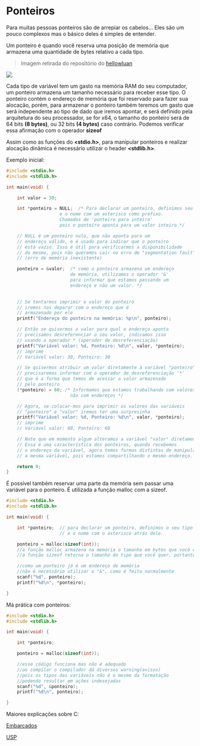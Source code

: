 # Ponteiros
Para muitas pessoas ponteiros são de arrepiar os cabelos... Eles são um pouco complexos mas o básico deles é simples de entender.

Um ponteiro é quando você reserva uma posição de memória que armazena uma quantidade de bytes relativo a cada tipo.

>Imagem retirada do repositório do <a href="github.com/hellowluan/">hellowluan</a>

<img src="../images/TiposPrimitivos.png">

Cada tipo de variável tem um gasto na memória RAM do seu computador, um ponteiro armazena um tamanho necessário para receber esse tipo. O ponteiro contém o endereço de memória que foi reservado para fazer sua alocação, porém, para armazenar o ponteiro também teremos um gasto que será independente ao tipo de dado que iremos apontar, e será definido pela arquitetura do seu processador, se for x64, o tamanho do ponteiro será de 64 bits **(8 bytes)**, ou 32 bits **(4 bytes)** caso contrário. Podemos verificar essa afirmação com o operador **sizeof**

Assim como as funções do **<stdio.h>**, para manipular ponteiros e realizar alocação dinâmica é necessário utilizar o header **<stdlib.h>**.

Exemplo inicial:

```c
#include <stdio.h>
#include <stdlib.h>

int main(void) {

    int valor = 30;

    int *ponteiro = NULL;  /* Para declarar um ponteiro, definimos seu tipo
                    e o nome com um asterisco como prefixo.
                    Chamados de 'ponteiro para inteiro'
                    pois o ponteiro aponta para um valor inteiro */

    // NULL é um ponteiro nulo, que não aponta para um
    // endereço válido, e é usado para indicar que o ponteiro
    // está vazio. Isso é útil para verificarmos a disponibilidade
    // do mesmo, pois não queremos cair no erro de "segmentation fault"
    // (erro de memória inexistente)

    ponteiro = &valor;  /* como o ponteiro armazena um endereço
                        de memória, utilizamos o operador '&'
                        para informar que estamos passando um
                        endereço e não um valor. */

    
    // Se tentarmos imprimir o valor do ponteiro
    // iremos nos deparar com o endereço que é
    // armazenado por ele
    printf("Endereço do ponteiro na memória: %p\n", ponteiro);

    // Então se quisermos o valor para qual o endereço aponta
    // precisamos desreferenciar o seu valor, indicamos isso
    // usando o operador * (operador de desreferenciação)
    printf("Variável valor: %d, Ponteiro: %d\n", valor, *ponteiro);
    // imprime 
    // Variável valor: 30, Ponteiro: 30

    // Se quisermos atribuir um valor diretamente à variável "ponteiro"
    // precisaremos informar com o operador de desreferenciação '*'
    // que é a forma que temos de acessar o valor armazenado 
    // pelo ponteiro
    (*ponteiro) = 60; /* Informamos que estamos trabalhando com valores
                        não com endereços */

    // Agora, se colocar-mos para imprimir os valores das variáveis
    // "ponteiro" e "valor" iremos ter uma surpresinha
    printf("Variável valor: %d, Ponteiro: %d\n", valor, *ponteiro);
    // imprime 
    // Variável valor: 60, Ponteiro: 60

    // Note que em momento algum alteramos a variável "valor" diretamente.
    // Essa é uma característica dos ponteiros, quando recebemos
    // o endereço da variável, agora temos formas distintas de manipular
    // a mesma variável, pois estamos compartilhando o mesmo endereço.

    return 0;
}
```

É possível também reservar uma parte da memória sem passar uma variável para o ponteiro. É utilizada a função malloc com a sizeof.

```c
#include <stdio.h>
#include <stdlib.h>

int main(void) {

    int *ponteiro;  // para declarar um ponteiro, definimos o seu tipo
                    // e o nome com o asterisco atrás dele.

    ponteiro = malloc(sizeof(int));
    //a função malloc armazena na memória o tamanho em bytes que você quiser.
    //a função sizeof retorna o tamanho do tipo que você quer, portanto o ponteiro fica alocado corretamente para o tamanho indicado e está pronto para uso.

    //como um ponteiro já é um endereço de memória
    //não é necessário utilizar o "&", como é feito normalmente
    scanf("%d", ponteiro);
    printf("%d\n", *ponteiro);

}
```

Má prática com ponteiros:
```c
#include <stdio.h>
#include <stdlib.h>

int main(void) {

    int *ponteiro;

    ponteiro = malloc(sizeof(int));

    //esse código funciona mas não é adequado
    //ao compilar o compilador dá diversos warning(avisos)
    //pois os tipos das variáveis não é o mesmo da formatação
    //podendo resultar em ações indesejadas
    scanf("%d", &ponteiro);
    printf("%d\n", ponteiro);

}
```

Maiores explicações sobre C:

<a href="https://www.embarcados.com.br/ponteiro-em-c-alocacao-dinamica/">Embarcados</a>

<a href="https://www.ime.usp.br/~pf/algoritmos/aulas/aloca.html">USP</a>


